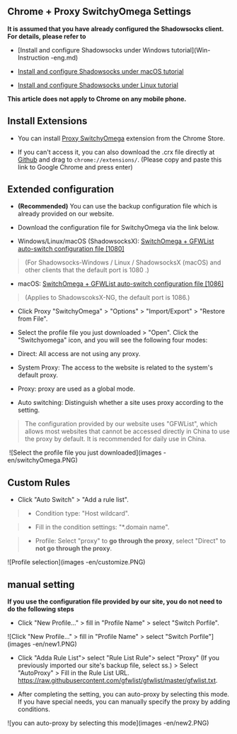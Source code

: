 ## Chrome + Proxy SwitchyOmega Settings

**It is assumed that you have already configured the Shadowsocks client. For details, please refer to**

* [Install and configure Shadowsocks under Windows tutorial](Win- Instruction -eng.md)

* [Install and configure Shadowsocks under macOS tutorial]()

* [Install and configure Shadowsocks under Linux tutorial]()

**This article does not apply to Chrome on any mobile phone.**

## Install Extensions

* You can install [Proxy SwitchyOmega](https://chrome.google.com/webstore/detail/padekgcemlokbadohgkifijomclgjgif) extension from the Chrome Store.

* If you can't access it, you can also download the .crx file directly at [Github](https://github.com/FelisCatus/SwitchyOmega/releases) and drag to `chrome://extensions/`. (Please copy and paste this link to Google Chrome and press enter)

## Extended configuration

* **(Recommended)** You can use the backup configuration file which is already provided on our website.

* Download the configuration file for SwitchyOmega via the link below.

* Windows/Linux/macOS (ShadowsocksX): [SwitchOmega + GFWList auto-switch configuration file [1080]](downloads/OmegaOptions-1080.bak)

> (For Shadowsocks-Windows / Linux / ShadowsocksX (macOS) and other clients that the default port is 1080 .)

* macOS: [SwitchOmega + GFWList auto-switch configuration file [1086]](downloads/OmegaOptions-1086.bak)

>(Applies to ShadowscoksX-NG, the default port is 1086.)

* Click Proxy "SwitchyOmega" > "Options" > "Import/Export" > "Restore from File".
* Select the profile file you just downloaded > "Open".
Click the "Switchyomega" icon, and you will see the following four modes:

* Direct: All access are not using any proxy.

* System Proxy: The access to the website is related to the system's default proxy.

* Proxy: proxy are used as a global mode.

* Auto switching: Distinguish whether a site uses proxy according to the setting.

> The configuration provided by our website uses "GFWList", which allows most websites that cannot be accessed directly in China to use the proxy by default. It is recommended for daily use in China.

 ![Select the profile file you just downloaded](images -en/switchyOmega.PNG)

## Custom Rules

* Click "Auto Switch" > "Add a rule list".

>* Condition type: "Host wildcard".

>* Fill in the condition settings: "*.domain name".

>* Profile: Select "proxy" to **go through the proxy**, select "Direct" to **not go through the proxy**.

![Profile selection](images -en/customize.PNG)

## manual setting

**If you use the configuration file provided by our site, you do not need to do the following steps**

* Click "New Profile..." > fill in "Profile Name" > select "Switch Porfile".

![Click "New Profile..." > fill in "Profile Name" > select "Switch Porfile"](images -en/new1.PNG)

* Click "Adda Rule List"> select "Rule List Rule"> select "Proxy" (If you previously imported our site's backup file, select ss.) > Select "AutoProxy" > Fill in the Rule List URL. https://raw.githubusercontent.com/gfwlist/gfwlist/master/gfwlist.txt.

* After completing the setting, you can auto-proxy by selecting this mode. If you have special needs, you can manually specify the proxy by adding conditions.

![you can auto-proxy by selecting this mode](images -en/new2.PNG)
